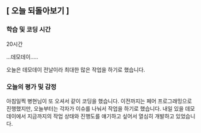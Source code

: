 ## [ 오늘 되돌아보기 ]

### 학습 및 코딩 시간 

20시간

...데모데이.....

오늘은 데모데이 전날이라 최대한 많은 작업을 하기로 했습니다. 

### 오늘의 평가 및 감정

아침일찍 병현님이 또 오셔서 같이 코딩을 했습니다. 이전까지는 페어 프로그래밍으로 진행했지만, 오늘부터는 각자가 이슈를 나눠서 작업을 하기로 했습니다. 내일 있을 데모데이에서 지금까지의 작업 상태와 진행도를 얘기하고 싶어서 열심히 개발하고 있었습니다.


